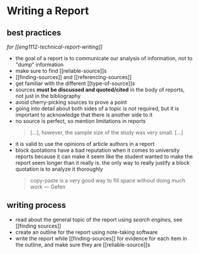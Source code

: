 # Writing a Report

## best practices

_for [[eng1112-technical-report-writing]]_

- the goal of a report is to communicate our analysis of information, not to "dump" information
- make sure to find [[reliable-source]]s
- [[finding-sources]] and [[referencing-sources]]
- get familiar with the different [[type-of-source]]s
- sources **must be discussed and quoted/cited** in the body of reports, not just in the bibliography
- avoid cherry-picking sources to prove a point
- going into detail about both sides of a topic is _not_ required, but it is important to acknowledge that there is another side to it
- no source is perfect, so mention limitations in reports
  > [...], however, the sample size of the study was very small. [...]
- it is valid to use the opinions of article authors in a report
- block quotations have a bad reputation when it comes to university reports because it can make it seem like the student wanted to make the report seem longer than it really is. the only way to really justify a block quotation is to analyze it thoroughly
  > copy-paste is a very good way to fill space without doing much work &mdash; Gefen

## writing process

- read about the general topic of the report using _search engines_, see [[finding sources]]
- create an outline for the report using note-taking software
- write the report while [[finding-sources]] for evidence for each item in the outline, and make sure they are [[reliable-source]]s
